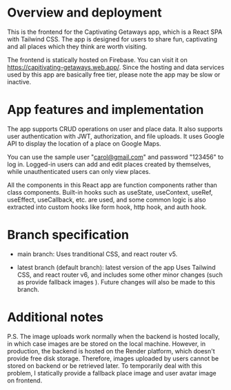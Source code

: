 # Overview and deployment
This is the frontend for the Captivating Getaways app, which is a React SPA with Tailwind CSS. The app is designed for users to share fun, captivating and all places which they think are worth visiting. 

The frontend is statically hosted on Firebase. You can visit it on https://capitivating-getaways.web.app/. Since the hosting and data services used by this app are basically free tier, please note the app may be slow or inactive. 

# App features and implementation
The app supports CRUD operations on user and place data. It also supports user authentication with JWT, authorization, and file uploads. It uses Google API to display the location of a place on Google Maps.

You can use the sample user "carol@gmail.com" and password "123456" to log in. Logged-in users can add and edit places created by themselves, while unauthenticated users can only view places.

All the components in this React app are function components rather than class components. Built-in hooks such as useState, useContext, useRef, useEffect, useCallback, etc. are used, and some common logic is also extracted into custom hooks like form hook, http hook, and auth hook.

# Branch specification
- main branch:
Uses tranditional CSS, and react router v5.

- latest branch (default branch): latest version of the app
Uses Tailwind CSS, and react router v6, and includes some other minor changes (such as provide fallback images ). Future changes will also be made to this branch. 

# Additional notes
P.S. The image uploads work normally when the backend is hosted locally, in which case images are be stored on the local machine. However, in production, the backend is hosted on the Render platform, which doesn't provide free disk storage. Therefore, images uploaded by users cannot be stored on backend or be retrieved later. To temporarily deal with this problem, I statically provide a fallback place image and user avatar image on frontend.
